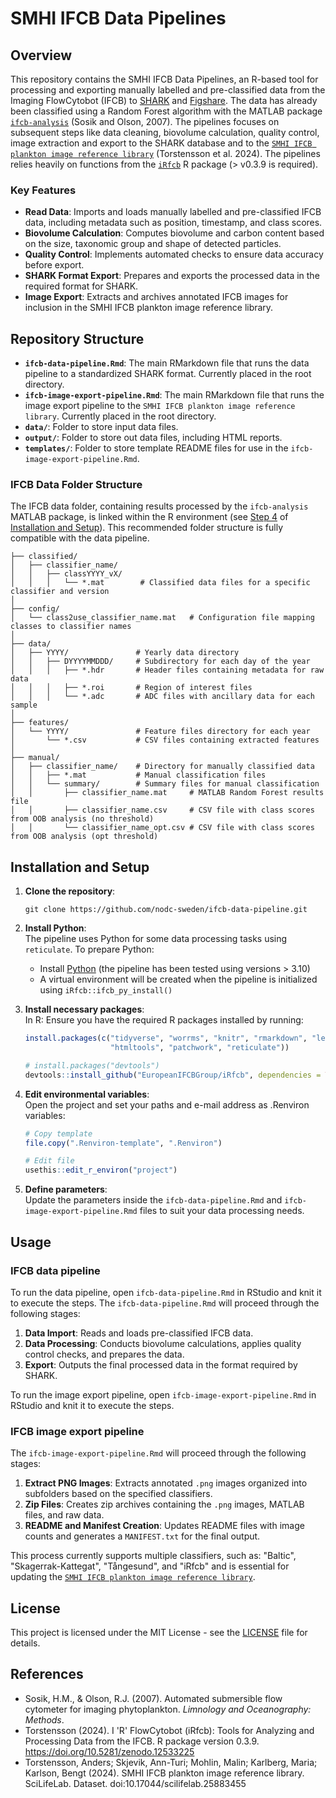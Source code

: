 # SMHI IFCB Data Pipelines

## Overview

This repository contains the SMHI IFCB Data Pipelines, an R-based tool for processing and exporting manually labelled and pre-classified data from the Imaging FlowCytobot (IFCB) to [SHARK](https://sharkweb.smhi.se/) and [Figshare](https://figshare.scilifelab.se/). The data has already been classified using a Random Forest algorithm with the MATLAB package [`ifcb-analysis`](https://github.com/hsosik/ifcb-analysis) (Sosik and Olson, 2007). The pipelines focuses on subsequent steps like data cleaning, biovolume calculation, quality control, image extraction and export to the SHARK database and to the [`SMHI IFCB plankton image reference library`](https://doi.org/10.17044/scilifelab.25883455) (Torstensson et al. 2024). The pipelines relies heavily on functions from the [`iRfcb`](https://github.com/EuropeanIFCBGroup/iRfcb) R package (> v0.3.9 is required).

### Key Features
- **Read Data**: Imports and loads manually labelled and pre-classified IFCB data, including metadata such as position, timestamp, and class scores.
- **Biovolume Calculation**: Computes biovolume and carbon content based on the size, taxonomic group and shape of detected particles.
- **Quality Control**: Implements automated checks to ensure data accuracy before export.
- **SHARK Format Export**: Prepares and exports the processed data in the required format for SHARK.
- **Image Export**: Extracts and archives annotated IFCB images for inclusion in the SMHI IFCB plankton image reference library.

## Repository Structure
- **`ifcb-data-pipeline.Rmd`**: The main RMarkdown file that runs the data pipeline to a standardized SHARK format. Currently placed in the root directory.
- **`ifcb-image-export-pipeline.Rmd`**: The main RMarkdown file that runs the image export pipeline to the `SMHI IFCB plankton image reference library`. Currently placed in the root directory.
- **`data/`**: Folder to store input data files.
- **`output/`**: Folder to store out data files, including HTML reports.
- **`templates/`**: Folder to store template README files for use in the `ifcb-image-export-pipeline.Rmd`.

### IFCB Data Folder Structure
The IFCB data folder, containing results processed by the `ifcb-analysis` MATLAB package, is linked within the R environment (see [Step 4](#step-4) of [Installation and Setup](#installation-and-setup)). This recommended folder structure is fully compatible with the data pipeline.

```
├── classified/
│   ├── classifier_name/
│   │   ├── classYYYY_vX/
│   │   │   └── *.mat        # Classified data files for a specific classifier and version
│
├── config/
│   └── class2use_classifier_name.mat   # Configuration file mapping classes to classifier names
│
├── data/
│   ├── YYYY/               # Yearly data directory
│   │   ├── DYYYYMMDDD/     # Subdirectory for each day of the year
│   │   │   ├── *.hdr       # Header files containing metadata for raw data
│   │   │   ├── *.roi       # Region of interest files
│   │   │   └── *.adc       # ADC files with ancillary data for each sample
│
├── features/
│   └── YYYY/               # Feature files directory for each year
│       └── *.csv           # CSV files containing extracted features
│
├── manual/
│   ├── classifier_name/    # Directory for manually classified data
│   │   ├── *.mat           # Manual classification files
│   │   └── summary/        # Summary files for manual classification
│   │       ├── classifier_name.mat     # MATLAB Random Forest results file
│   │       ├── classifier_name.csv     # CSV file with class scores from OOB analysis (no threshold)
│   │       └── classifier_name_opt.csv # CSV file with class scores from OOB analysis (opt threshold)
```

## Installation and Setup

1. **Clone the repository**:  
   ```
   git clone https://github.com/nodc-sweden/ifcb-data-pipeline.git
   ```

2. **Install Python**:  
   The pipeline uses Python for some data processing tasks using `reticulate`. To prepare Python:
   - Install [Python](https://www.python.org/downloads/) (the pipeline has been tested using versions > 3.10)
   - A virtual environment will be created when the pipeline is initialized using `iRfcb::ifcb_py_install()`

3. **Install necessary packages**:  
   In R: Ensure you have the required R packages installed by running:
   ```r
   install.packages(c("tidyverse", "worrms", "knitr", "rmarkdown", "leaflet", 
                      "htmltools", "patchwork", "reticulate"))
   
   # install.packages("devtools")
   devtools::install_github("EuropeanIFCBGroup/iRfcb", dependencies = TRUE)
   ```
   
4. <a name="step-4"></a> **Edit environmental variables**:  
   Open the project and set your paths and e-mail address as .Renviron variables:
   ```r
   # Copy template
   file.copy(".Renviron-template", ".Renviron")
   
   # Edit file
   usethis::edit_r_environ("project")
   ```

5. **Define parameters**:  
   Update the parameters inside the `ifcb-data-pipeline.Rmd` and `ifcb-image-export-pipeline.Rmd` files to suit your data processing needs.

## Usage

### IFCB data pipeline

To run the data pipeline, open `ifcb-data-pipeline.Rmd` in RStudio and knit it to execute the steps. The `ifcb-data-pipeline.Rmd` will proceed through the following stages:

1. **Data Import**: Reads and loads pre-classified IFCB data.
2. **Data Processing**: Conducts biovolume calculations, applies quality control checks, and prepares the data.
3. **Export**: Outputs the final processed data in the format required by SHARK.

To run the image export pipeline, open `ifcb-image-export-pipeline.Rmd` in RStudio and knit it to execute the steps.

### IFCB image export pipeline

The `ifcb-image-export-pipeline.Rmd` will proceed through the following stages:

1. **Extract PNG Images**: Extracts annotated `.png` images organized into subfolders based on the specified classifiers.
2. **Zip Files**: Creates zip archives containing the `.png` images, MATLAB files, and raw data.
3. **README and Manifest Creation**: Updates README files with image counts and generates a `MANIFEST.txt` for the final output.

This process currently supports multiple classifiers, such as: "Baltic", "Skagerrak-Kattegat", "Tångesund", and "iRfcb" and is essential for updating the [`SMHI IFCB plankton image reference library`](https://doi.org/10.17044/scilifelab.25883455).

## License

This project is licensed under the MIT License - see the [LICENSE](LICENSE) file for details.

## References
- Sosik, H.M., & Olson, R.J. (2007). Automated submersible flow cytometer for imaging phytoplankton. *Limnology and Oceanography: Methods*.
- Torstensson (2024). I 'R' FlowCytobot (iRfcb): Tools for Analyzing and Processing Data from the IFCB. R package version 0.3.9. https://doi.org/10.5281/zenodo.12533225
- Torstensson, Anders; Skjevik, Ann-Turi; Mohlin, Malin; Karlberg, Maria; Karlson, Bengt (2024). SMHI IFCB plankton image reference library. SciLifeLab. Dataset. doi:10.17044/scilifelab.25883455
